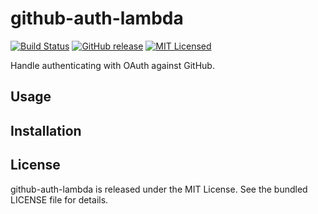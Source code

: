 github-auth-lambda
=========

[![Build Status](https://img.shields.io/travis/com/akerl/github-auth-lambda.svg)](https://travis-ci.com/akerl/github-auth-lambda)
[![GitHub release](https://img.shields.io/github/release/akerl/github-auth-lambda.svg)](https://github.com/akerl/github-auth-lambda/releases)
[![MIT Licensed](https://img.shields.io/badge/license-MIT-green.svg)](https://tldrlegal.com/license/mit-license)

Handle authenticating with OAuth against GitHub.

## Usage

## Installation

## License

github-auth-lambda is released under the MIT License. See the bundled LICENSE file for details.
